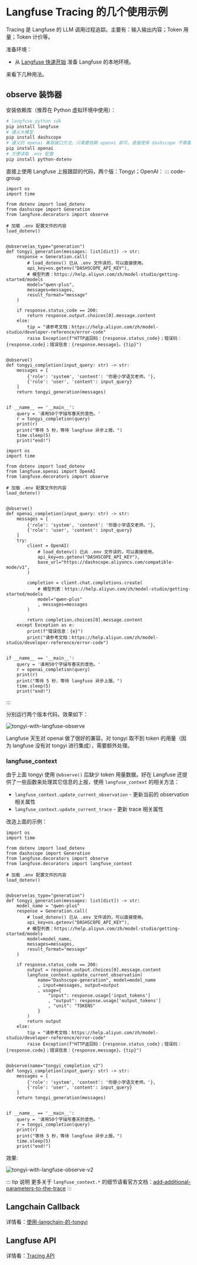 # Langfuse Tracing 的几个使用示例

Tracing 是 Langfuse 的 LLM 调用过程追踪。主要有：输入输出内容；Token 用量；Token 计价等。

准备环境：
* 从 [Langfuse 快速开始](/llm/langfuse/getting-started) 准备 Langfuse 的本地环境。

来看下几种用法。

## observe 装饰器

安装依赖库（推荐在 Python 虚拟环境中使用）：
```bash
# langfuse python sdk
pip install langfuse
# 通义大模型
pip install dashscope
# 通义的 openai 兼容接口方法，只需要依赖 openai 即可。直接使用 dashscope 不需要 openai
pip install openai
# 方便读取 .env 配置
pip install python-dotenv
```

直接上使用 Langfuse 上报跟踪的代码，两个版：Tongyi；OpenAI：
::: code-group
```python{5-6,12,30} [Tongyi]
import os
import time

from dotenv import load_dotenv
from dashscope import Generation
from langfuse.decorators import observe

# 加载 .env 配置文件的内容
load_dotenv()


@observe(as_type="generation")
def tongyi_generation(messages: list[dict]) -> str:
    response = Generation.call(
        # load_dotenv() 已从 .env 文件读的，可以直接使用。
        api_key=os.getenv("DASHSCOPE_API_KEY"),
        # 模型列表：https://help.aliyun.com/zh/model-studio/getting-started/models
        model="qwen-plus",
        messages=messages,
        result_format="message"
    )

    if response.status_code == 200:
        return response.output.choices[0].message.content
    else:
        tip = "请参考文档：https://help.aliyun.com/zh/model-studio/developer-reference/error-code"
        raise Exception(f"HTTP返回码：{response.status_code}；错误码：{response.code}；错误信息：{response.message}。{tip}")


@observe()
def tongyi_completion(input_query: str) -> str:
    messages = [
        {'role': 'system', 'content': '你是小学语文老师。'},
        {'role': 'user', 'content': input_query}
    ]
    return tongyi_generation(messages)


if __name__ == '__main__':
    query = '请用50个字描写春天的景色。'
    r = tongyi_completion(query)
    print(r)
    print("等待 5 秒，等待 langfuse 异步上报。")
    time.sleep(5)
    print("end!")

```

```python{5-6,12} [OpenAI]
import os
import time

from dotenv import load_dotenv
from langfuse.openai import OpenAI
from langfuse.decorators import observe

# 加载 .env 配置文件的内容
load_dotenv()


@observe()
def openai_completion(input_query: str) -> str:
    messages = [
        {'role': 'system', 'content': '你是小学语文老师。'},
        {'role': 'user', 'content': input_query}
    ]
    try:
        client = OpenAI(
            # load_dotenv() 已从 .env 文件读的，可以直接使用。
            api_key=os.getenv("DASHSCOPE_API_KEY"),
            base_url="https://dashscope.aliyuncs.com/compatible-mode/v1",
        )

        completion = client.chat.completions.create(
            # 模型列表：https://help.aliyun.com/zh/model-studio/getting-started/models
            model="qwen-plus"
            , messages=messages
        )

        return completion.choices[0].message.content
    except Exception as e:
        print(f"错误信息：{e}")
        print("请参考文档：https://help.aliyun.com/zh/model-studio/developer-reference/error-code")


if __name__ == '__main__':
    query = '请用50个字描写春天的景色。'
    r = openai_completion(query)
    print(r)
    print("等待 5 秒，等待 langfuse 异步上报。")
    time.sleep(5)
    print("end!")

```
:::

分别运行两个版本代码，效果如下：

![tongyi-with-langfuse-observe](http://static.chenlb.com/img/langfuse/tongyi-with-langfuse-observe.png)

Langfuse 天生对 openai 做了很好的兼容。对 tongyi 取不到 token 的用量（因为 langfuse 没有对 tongyi 进行集成），需要额外处理。


### langfuse_context

由于上面 tongyi 使用 `@observe()` 后缺少 token 用量数据。好在 Langfuse 还提供了一些函数来处理其它信息的上报，使用 `langfuse_context` 的相关方法：
* `langfuse_context.update_current_observation` - 更新当前的 observation 相关属性
* `langfuse_context.update_current_trace` - 更新 trace 相关属性

改造上面的示例：
```python{7,27-35}
import os
import time

from dotenv import load_dotenv
from dashscope import Generation
from langfuse.decorators import observe
from langfuse.decorators import langfuse_context

# 加载 .env 配置文件的内容
load_dotenv()


@observe(as_type="generation")
def tongyi_generation(messages: list[dict]) -> str:
    model_name = "qwen-plus"
    response = Generation.call(
        # load_dotenv() 已从 .env 文件读的，可以直接使用。
        api_key=os.getenv("DASHSCOPE_API_KEY"),
        # 模型列表：https://help.aliyun.com/zh/model-studio/getting-started/models
        model=model_name,
        messages=messages,
        result_format="message"
    )

    if response.status_code == 200:
        output = response.output.choices[0].message.content
        langfuse_context.update_current_observation(
            name="Dashscope-generation", model=model_name
            , input=messages, output=output
            , usage={
                "input": response.usage['input_tokens']
                , "output": response.usage['output_tokens']
                , "unit": "TOKENS"
            }
        )
        return output
    else:
        tip = "请参考文档：https://help.aliyun.com/zh/model-studio/developer-reference/error-code"
        raise Exception(f"HTTP返回码：{response.status_code}；错误码：{response.code}；错误信息：{response.message}。{tip}")


@observe(name="tongyi_completion_v2")
def tongyi_completion(input_query: str) -> str:
    messages = [
        {'role': 'system', 'content': '你是小学语文老师。'},
        {'role': 'user', 'content': input_query}
    ]
    return tongyi_generation(messages)


if __name__ == '__main__':
    query = '请用50个字描写春天的景色。'
    r = tongyi_completion(query)
    print(r)
    print("等待 5 秒，等待 langfuse 异步上报。")
    time.sleep(5)
    print("end!")

```

效果:

![tongyi-with-langfuse-observe-v2](http://static.chenlb.com/img/langfuse/tongyi-with-langfuse-observe-v2.png)

::: tip 说明
更多关于 `langfuse_context.*` 的细节请看官方文档：[add-additional-parameters-to-the-trace](https://langfuse.com/docs/sdk/python/example#add-additional-parameters-to-the-trace)
:::

## Langchain Callback

详情看：[使用-langchain-的-tongyi](/llm/tongyi/integration-langfuse.html#使用-langchain-的-tongyi)

## Langfuse API

详情看：[Tracing API](/llm/langfuse/tracing-api)
